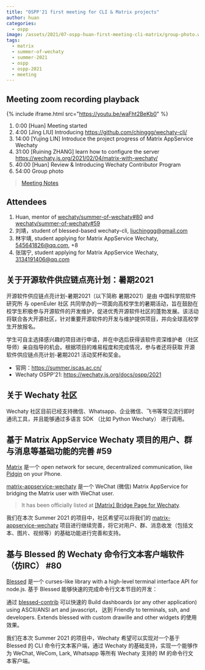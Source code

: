 ```yaml
---
title: "OSPP'21 first meeting for CLI & Matrix projects"
author: huan
categories:
  - ospp
image: /assets/2021/07-ospp-huan-first-meeting-cli-matrix/group-photo.webp
tags:
  - matrix
  - summer-of-wechaty
  - summer-2021
  - ospp
  - ospp-2021
  - meeting
---
```


## Meeting zoom recording playback

{% include iframe.html src="https://youtu.be/waFht2BeKb0" %}

1. 0:00 [Huan] Meeting started
1. 4:00 [Jing LIU] Introducing <https://github.com/chinggg/wechaty-cli/>
1. 14:00 [Yujing LIN] Introduce the project progress of Matrix AppService Wechaty
1. 31:00 [Ruining ZHANG] learn how to configure the server <https://wechaty.js.org/2021/02/04/matrix-with-wechaty/>
1. 40:00 [Huan] Review & Introducing Wechaty Contributor Program
1. 54:00 Group photo

> [Meeting Notes](https://docs.google.com/document/d/1fVCk8qRYc4RKGMf2UY5HOe07hEhPUOpGC34v88GEFJg/edit#heading=h.c7zo1ifjarho)

## Attendees

1. Huan, mentor of [wechaty/summer-of-wechaty#80](https://github.com/wechaty/summer-of-wechaty/issues/80) and [wechaty/summer-of-wechaty#59](https://github.com/wechaty/summer-of-wechaty/issues/59)
1. 刘靖，student of blessed-based wechaty-cli, <liuchinggg@gmail.com>
1. 林宇靖, student applying for Matrix AppService Wechaty, <545641826@qq.com>, +8
1. 张瑞宁, student applying for Matrix AppService Wechaty, <3134191406@qq.com>

## 关于开源软件供应链点亮计划：暑期2021

开源软件供应链点亮计划-暑期2021（以下简称 暑期2021）是由 中国科学院软件研究所 与 openEuler 社区 共同举办的一项面向高校学生的暑期活动，旨在鼓励在校学生积极参与开源软件的开发维护，促进优秀开源软件社区的蓬勃发展。该活动将联合各大开源社区，针对重要开源软件的开发与维护提供项目，并向全球高校学生开放报名。

学生可自主选择感兴趣的项目进行申请，并在中选后获得该软件资深维护者（社区导师）亲自指导的机会。根据项目的难易程度和完成情况，参与者还将获取 开源软件供应链点亮计划-暑期2021 活动奖杯和奖金。

- 官网：<https://summer.iscas.ac.cn/>
- Wechaty OSPP'21: <https://wechaty.js.org/docs/ospp/2021>

## 关于 Wechaty 社区

Wechaty 社区目前已经支持微信、Whatsapp、企业微信、飞书等常见流行即时通讯工具，并且能够通过多语言 SDK （比如 Python Wechaty） 进行调用。

## 基于 Matrix AppService Wechaty 项目的用户、群与消息等基础功能的完善 #59

[Matrix](https://matrix.org/blog/index) 是一个 open network for secure, decentralized communication, like [Pidgin](http://pidgin.im) on your Phone.

[matrix-appservice-wechaty](https://github.com/wechaty/matrix-appservice-wechaty/) 是一个 WeChat (微信) Matrix AppService for bridging the Matrix user with WeChat user.

> It has been officially listed at [[Matrix] Bridge Page for Wechaty](https://matrix.org/docs/projects/bridge/matrix-appservice-wechaty).

我们在本次 Summer 2021 的项目中，社区希望可以将我们的 [matrix-appservice-wechaty](https://github.com/wechaty/matrix-appservice-wechaty/) 项目进行继续完善，将它对用户、群、消息收发（包括文本、图片、视频等）的基础功能进行完善和支持。

## 基与 Blessed 的 Wechaty 命令行文本客户端软件（仿IRC） #80

[Blessed](https://github.com/chjj/blessed) 是一个 curses-like library with a high-level terminal interface API for node.js. 基于 Blessed 能够快速的完成命令行文本节目的开发：

通过 [blessed-contrib](https://github.com/yaronn/blessed-contrib#readme) 可以快速的 Build dashboards (or any other application) using ASCII/ANSI art and javascript， 达到 Friendly to terminals, ssh, and developers. Extends blessed with custom drawille and other widgets 的使用效果。

我们在本次 Summer 2021 的项目中，Wechaty 希望可以实现对一个基于 Blessed 的 CLI 命令行文本客户端，通过 Wechaty 的基础支持，实现一个能够作为 WeChat, WeCom, Lark, Whatsapp 等所有 Wechaty 支持的 IM 的命令行文本客户端。
